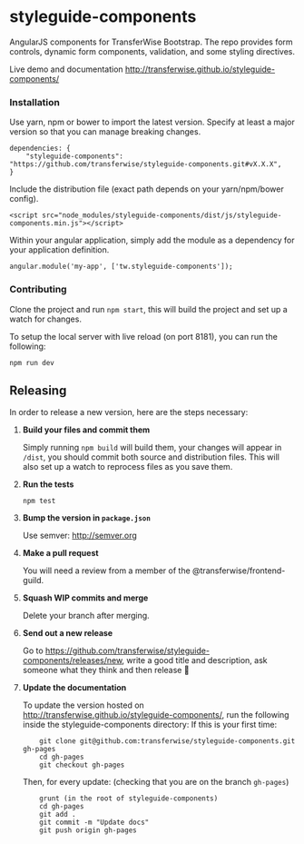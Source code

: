 # styleguide-components
AngularJS components for TransferWise Bootstrap.  The repo provides form controls,
dynamic form components, validation, and some styling directives.

Live demo and documentation http://transferwise.github.io/styleguide-components/

### Installation
Use yarn, npm or bower to import the latest version.  Specify at least a major
version so that you can manage breaking changes.
```
dependencies: {
    "styleguide-components": "https://github.com/transferwise/styleguide-components.git#vX.X.X",
}
```

Include the distribution file (exact path depends on your yarn/npm/bower config).
```
<script src="node_modules/styleguide-components/dist/js/styleguide-components.min.js"></script>
```

Within your angular application, simply add the module as a dependency for your application definition.
```
angular.module('my-app', ['tw.styleguide-components']);
```

### Contributing
Clone the project and run `npm start`, this will build the project and set up a
watch for changes.

To setup the local server with live reload (on port 8181), you can run the following:
```
npm run dev
```

## Releasing

In order to release a new version, here are the steps necessary:

1. **Build your files and commit them**

    Simply running `npm build` will build them, your changes will appear in `/dist`,
    you should commit both source and distribution files.  This will also set up
    a watch to reprocess files as you save them.

2. **Run the tests**

    `npm test`

3. **Bump the version in `package.json`**

    Use semver: http://semver.org

4. **Make a pull request**

    You will need a review from a member of the @transferwise/frontend-guild.

5. **Squash WIP commits and merge**

    Delete your branch after merging.

6. **Send out a new release**

    Go to https://github.com/transferwise/styleguide-components/releases/new, write a good title and description, ask someone what they think and then release 🚀

7. **Update the documentation**

    To update the version hosted on http://transferwise.github.io/styleguide-components/, run the following inside the styleguide-components directory:
    If this is your first time:
    ```
        git clone git@github.com:transferwise/styleguide-components.git gh-pages
        cd gh-pages
        git checkout gh-pages
    ```
    Then, for every update: (checking that you are on the branch `gh-pages`)
    ```
        grunt (in the root of styleguide-components)
        cd gh-pages
        git add .
        git commit -m "Update docs"
        git push origin gh-pages
    ```
